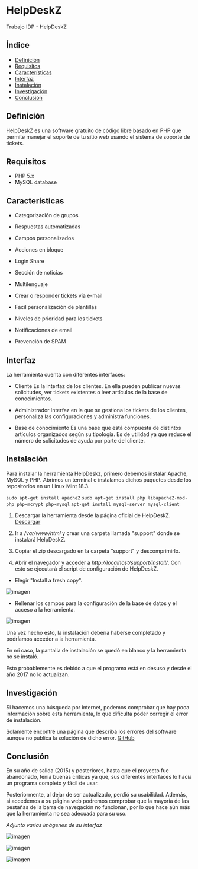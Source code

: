 # HelpDeskZ
Trabajo IDP - HelpDeskZ

## Índice

* [Definición](#definición)
* [Requisitos](#requisitos)
* [Características](#características)
* [Interfaz](#interfaz)
* [Instalación](#instalación)
* [Investigación](#investigación)
* [Conclusión](#conclusión)


## Definición

HelpDeskZ es una software gratuito de código libre basado en PHP que permite manejar el soporte de tu sitio web usando el sistema de soporte de tickets.



## Requisitos

- PHP 5.x
- MySQL database



## Características

- Categorización de grupos

- Respuestas automatizadas
 
- Campos personalizados

- Acciones en bloque

- Login Share

- Sección de noticias

- Multilenguaje

- Crear o responder tickets vía e-mail

- Facil personalización de plantillas

- Niveles de prioridad para los tickets
 
- Notificaciones de email
 
- Prevención de SPAM
 
 

## Interfaz

La herramienta cuenta con diferentes interfaces:

- Cliente
Es la interfaz de los clientes. En ella pueden publicar nuevas solicitudes, ver tickets existentes o leer artículos de la base de conocimientos.

- Administrador
Interfaz en la que se gestiona los tickets de los clientes, personaliza las configuraciones y administra funciones.

- Base de conocimiento
Es una base que está compuesta de distintos artículos organizados según su tipología. Es de utilidad ya que reduce el número de solicitudes de ayuda por parte del cliente.



## Instalación

Para instalar la herramienta HelpDeskz, primero debemos instalar Apache, MySQL y PHP. 
Abrimos un terminal e instalamos dichos paquetes desde los repositorios en un Linux Mint 18.3.

`sudo apt-get install apache2`
`sudo apt-get install php libapache2-mod-php php-mcrypt php-mysql`
`apt-get install mysql-server mysql-client`

1. Descargar la herramienta desde la página oficial de HelpDeskZ. [Descargar](https://www.helpdeskz.com/download)

2. Ir a */var/www/html* y crear una carpeta llamada "support" donde se instalará HelpDeskZ.

3. Copiar el zip descargado en la carpeta "support" y descomprimirlo.

4. Abrir el navegador y acceder a *http://localhost/support/install/*. Con esto se ejecutará el script de configuración de HelpDeskZ.

- Elegir "Install a fresh copy".

![imagen](images/01.jpg)

- Rellenar los campos para la configuración de la base de datos y el acceso a la herramienta.

![imagen](images/02.jpg)
    
Una vez hecho esto, la instalación debería haberse completado y podríamos acceder a la herramienta. 

En mi caso, la pantalla de instalación se quedó en blanco y la herramienta no se instaló.

Esto probablemente es debido a que el programa está en desuso y desde el año 2017 no lo actualizan.



## Investigación

Si hacemos una búsqueda por internet, podemos comprobar que hay poca información sobre esta herramienta, lo que dificulta poder corregir el error de instalación. 

Solamente encontré una página que describa los errores del software aunque no publica la solución de dicho error. [GitHub](https://github.com/evolutionscript/HelpDeskZ-1.0)



## Conclusión

En su año de salida (2015) y posteriores, hasta que el proyecto fue abandonado, tenía buenas críticas ya que, sus diferentes interfaces lo hacía un programa completo y fácil de usar.

Posteriormente, al dejar de ser actualizado, perdió su usabilidad. Además, si accedemos a su página web podremos comprobar que la mayoría de las pestañas de la barra de navegación no funcionan, por lo que hace aún más que la herramienta no sea adecuada para su uso.

*Adjunto varias imágenes de su interfaz*

![imagen](images/03.JPG)

![imagen](images/04.JPG)

![imagen](images/05.JPG)

